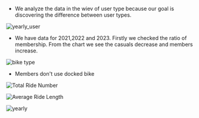- We analyze the data in the wiev of user type because our goal is discovering the difference between user types.
  

![yearly_user ](https://github.com/user-attachments/assets/263c3eab-692e-4107-a341-2015ebb01f12)

- We have data for 2021,2022 and 2023. Firstly we checked the ratio of membership.
  From the chart we see the casuals decrease and members increase.


![bike type](https://github.com/user-attachments/assets/9cd745ea-4d73-4c2c-8e75-efb567fde875)

- Members don't use docked bike 


![Total Ride Number](https://github.com/user-attachments/assets/3fcec36c-3ae1-43b8-8cb1-aa5200076494)


![Average Ride Length](https://github.com/user-attachments/assets/1fd8eba0-cdef-4d5a-9203-36d6b511b058)


![yearly](https://github.com/user-attachments/assets/34690c0e-d177-4733-b147-1e2125f74d86)
